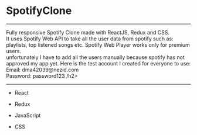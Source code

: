 <h1>SpotifyClone</h1>
<hr><p>Fully responsive Spotify Clone made with ReactJS, Redux and CSS. <br/>
It uses Spotify Web API to take all the user data from spotify such as: playlists, top listened songs etc. Spotify Web Player works only for premium users. <br/>
unfortunately I have to add all the users manually because spotify has not approved my app yet. Here is the test account I created for everyone to use: <br/>
Email: dma42039@nezid.com<br/>
Password: password123 
/h2>
<hr><ul>
<li>React</li>
</ul><ul>
</ul><ul>
<li>Redux</li>
</ul><ul>
<li>JavaScript</li>
</ul>
<ul>
<li>CSS</li>
</ul>
